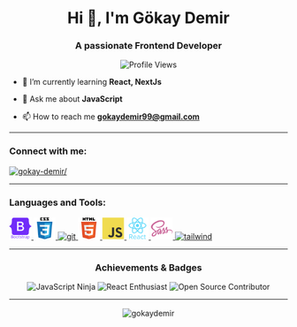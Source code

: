 <h1 align="center">Hi 👋, I'm Gökay Demir</h1>
<h3 align="center">A passionate Frontend Developer</h3>

<p align="center">
   <img src="https://img.shields.io/badge/Profile%20Views-1000+-blue?style=for-the-badge&logo=github" alt="Profile Views" />
</p>

- 🌱 I’m currently learning **React, NextJs**

- 💬 Ask me about **JavaScript**

- 📫 How to reach me **gokaydemir99@gmail.com**

---

<h3 align="left">Connect with me:</h3>
<p align="left">
   <a href="https://linkedin.com/in/gokay-demir/" target="blank">
      <img align="center" src="https://raw.githubusercontent.com/rahuldkjain/github-profile-readme-generator/master/src/images/icons/Social/linked-in-alt.svg" alt="gokay-demir/" height="30" width="40" />
   </a>
</p>

---

<h3 align="left">Languages and Tools:</h3>
<p align="left"> 
   <a href="https://getbootstrap.com" target="_blank" rel="noreferrer"> 
      <img src="https://raw.githubusercontent.com/devicons/devicon/master/icons/bootstrap/bootstrap-plain-wordmark.svg" alt="bootstrap" width="40" height="40"/> 
   </a> 
   <a href="https://www.w3schools.com/css/" target="_blank" rel="noreferrer"> 
      <img src="https://raw.githubusercontent.com/devicons/devicon/master/icons/css3/css3-original-wordmark.svg" alt="css3" width="40" height="40"/> 
   </a> 
   <a href="https://git-scm.com/" target="_blank" rel="noreferrer"> 
      <img src="https://www.vectorlogo.zone/logos/git-scm/git-scm-icon.svg" alt="git" width="40" height="40"/> 
   </a> 
   <a href="https://www.w3.org/html/" target="_blank" rel="noreferrer"> 
      <img src="https://raw.githubusercontent.com/devicons/devicon/master/icons/html5/html5-original-wordmark.svg" alt="html5" width="40" height="40"/> 
   </a> 
   <a href="https://developer.mozilla.org/en-US/docs/Web/JavaScript" target="_blank" rel="noreferrer"> 
      <img src="https://raw.githubusercontent.com/devicons/devicon/master/icons/javascript/javascript-original.svg" alt="javascript" width="40" height="40"/> 
   </a> 
   <a href="https://reactjs.org/" target="_blank" rel="noreferrer"> 
      <img src="https://raw.githubusercontent.com/devicons/devicon/master/icons/react/react-original-wordmark.svg" alt="react" width="40" height="40"/> 
   </a> 
   <a href="https://sass-lang.com" target="_blank" rel="noreferrer"> 
      <img src="https://raw.githubusercontent.com/devicons/devicon/master/icons/sass/sass-original.svg" alt="sass" width="40" height="40"/> 
   </a> 
   <a href="https://tailwindcss.com/" target="_blank" rel="noreferrer"> 
      <img src="https://www.vectorlogo.zone/logos/tailwindcss/tailwindcss-icon.svg" alt="tailwind" width="40" height="40"/> 
   </a> 
</p>

---

<h3 align="center">Achievements & Badges</h3>
<p align="center">
   <img src="https://img.shields.io/badge/JavaScript%20Ninja-yellow?style=for-the-badge&logo=javascript&logoColor=white" alt="JavaScript Ninja" />
   <img src="https://img.shields.io/badge/React%20Enthusiast-blue?style=for-the-badge&logo=react&logoColor=white" alt="React Enthusiast" />
   <img src="https://img.shields.io/badge/Open%20Source%20Contributor-green?style=for-the-badge&logo=github&logoColor=white" alt="Open Source Contributor" />
</p>

---

<p align="center">
   <img align="center" src="https://github-readme-stats.vercel.app/api/top-langs?username=gokaydemir&show_icons=true&locale=en&layout=compact" alt="gokaydemir" />
</p>
